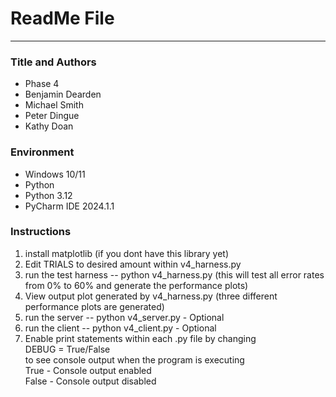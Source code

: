 # ReadMe File

---

### Title and Authors
* Phase 4
* Benjamin Dearden
* Michael Smith
* Peter Dingue
* Kathy Doan

### Environment
* Windows 10/11
* Python
* Python 3.12
* PyCharm IDE 2024.1.1


### Instructions
1. install matplotlib (if you dont have this library yet)
2. Edit TRIALS to desired amount within v4_harness.py
3. run the test harness -- python v4_harness.py (this will test all error rates from 0% to 60% and generate the performance plots)
4. View output plot generated by v4_harness.py (three different performance plots are generated)
5. run the server -- python v4_server.py - Optional
6. run the client -- python v4_client.py - Optional
7. Enable print statements within each .py file by changing <br> DEBUG = True/False <br> to see console output when the program is executing <br> True - Console output enabled <br> False - Console output disabled
